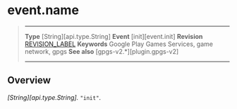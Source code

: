 # event.name

> --------------------- ------------------------------------------------------------------------------------------
> __Type__              [String][api.type.String]
> __Event__             [init][event.init]
> __Revision__          [REVISION_LABEL](REVISION_URL)
> __Keywords__          Google Play Games Services, game network, gpgs
> __See also__          [gpgs-v2.*][plugin.gpgs-v2]
> --------------------- ------------------------------------------------------------------------------------------

## Overview

_[String][api.type.String]._ `"init"`.